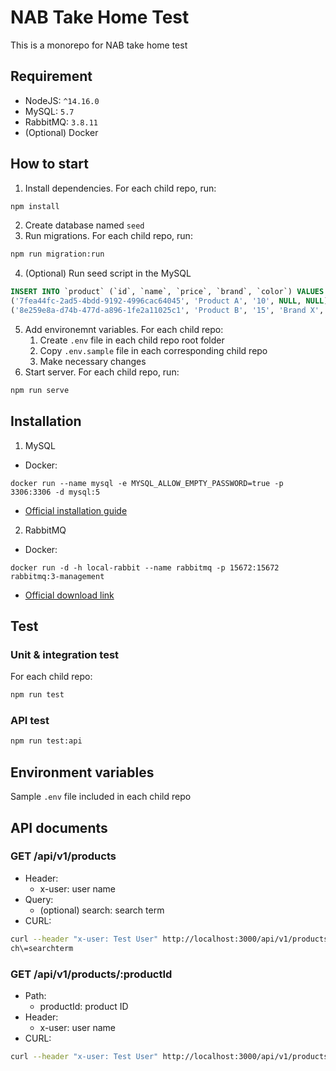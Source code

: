 # NAB Take Home Test
This is a monorepo for NAB take home test

## Requirement
- NodeJS: `^14.16.0`
- MySQL: `5.7`
- RabbitMQ: `3.8.11`
- (Optional) Docker

## How to start

1. Install dependencies. For each child repo, run:
```bash
npm install
```
2. Create database named `seed`
3. Run migrations. For each child repo, run:
```bash
npm run migration:run
```
4. (Optional) Run seed script in the MySQL
```sql
INSERT INTO `product` (`id`, `name`, `price`, `brand`, `color`) VALUES
('7fea44fc-2ad5-4bdd-9192-4996cac64045', 'Product A', '10', NULL, NULL),
('8e259e8a-d74b-477d-a896-1fe2a11025c1', 'Product B', '15', 'Brand X', 'white');
```
5. Add environemnt variables. For each child repo:
    1. Create `.env` file in each child repo root folder
    2. Copy `.env.sample` file in each corresponding child repo
    3. Make necessary changes
6. Start server. For each child repo, run:
```bash
npm run serve
```

## Installation
1. MySQL
- Docker:
```docker
docker run --name mysql -e MYSQL_ALLOW_EMPTY_PASSWORD=true -p 3306:3306 -d mysql:5
```
- [Official installation guide](https://dev.mysql.com/doc/mysql-installation-excerpt/5.7/en/installing.html)
2. RabbitMQ
- Docker:
```docker
docker run -d -h local-rabbit --name rabbitmq -p 15672:15672 rabbitmq:3-management
```
- [Official download link](https://www.rabbitmq.com/download.html)

## Test
### Unit & integration test
For each child repo:
```bash
npm run test
```
### API test
```bash
npm run test:api
```

## Environment variables
Sample `.env` file included in each child repo

## API documents
### GET /api/v1/products
- Header:
    - x-user: user name
- Query:
    - (optional) search: search term
- CURL:
```bash
curl --header "x-user: Test User" http://localhost:3000/api/v1/products\?sear
ch\=searchterm
```
###
### GET /api/v1/products/:productId
- Path:
    - productId: product ID
- Header:
    - x-user: user name
- CURL:
```bash
curl --header "x-user: Test User" http://localhost:3000/api/v1/products/7fea44fc-2ad5-4bdd-9192-4996cac64045
```
